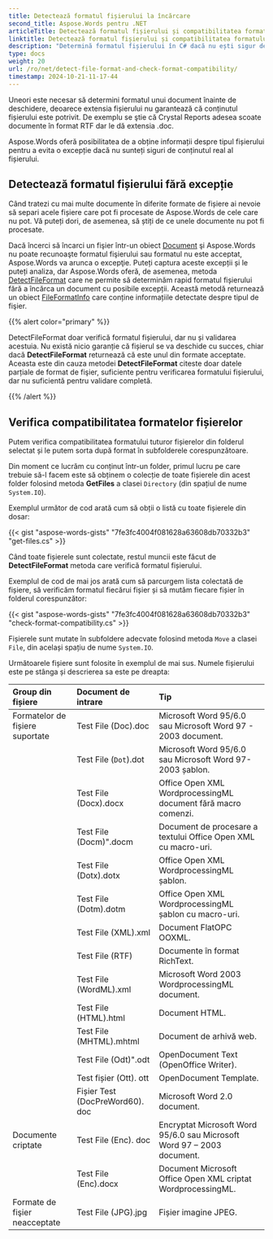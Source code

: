 ```yaml
---
title: Detectează formatul fișierului la încărcare
second_title: Aspose.Words pentru .NET
articleTitle: Detectează formatul fișierului și compatibilitatea formatului
linktitle: Detectează formatul fișierului și compatibilitatea formatului
description: "Determină formatul fișierului în C# dacă nu ești sigur de conținutul efectiv al fișierului sau pentru a verifica compatibilitatea formatului."
type: docs
weight: 20
url: /ro/net/detect-file-format-and-check-format-compatibility/
timestamp: 2024-10-21-11-17-44
---
```


Uneori este necesar să determini formatul unui document înainte de deschidere, deoarece extensia fișierului nu garantează că conținutul fișierului este potrivit. De exemplu se ştie că Crystal Reports adesea scoate documente în format RTF dar le dă extensia .doc.

Aspose.Words oferă posibilitatea de a obține informații despre tipul fișierului pentru a evita o excepție dacă nu sunteți siguri de conținutul real al fișierului.

## Detectează formatul fișierului fără excepție

Când tratezi cu mai multe documente în diferite formate de fișiere ai nevoie să separi acele fișiere care pot fi procesate de Aspose.Words de cele care nu pot. Vă puteți dori, de asemenea, să știți de ce unele documente nu pot fi procesate.

Dacă încerci să încarci un fişier într-un obiect [Document](https://reference.aspose.com/words/net/aspose.words/document/) şi Aspose.Words nu poate recunoaşte formatul fişierului sau formatul nu este acceptat, Aspose.Words va arunca o excepţie. Puteți captura aceste excepții și le puteți analiza, dar Aspose.Words oferă, de asemenea, metoda [DetectFileFormat](https://reference.aspose.com/words/net/aspose.words/fileformatutil/detectfileformat/) care ne permite să determinăm rapid formatul fișierului fără a încărca un document cu posibile excepții. Această metodă returnează un obiect [FileFormatInfo](https://reference.aspose.com/words/net/aspose.words/fileformatinfo/) care conține informațiile detectate despre tipul de fişier.

{{% alert color="primary" %}}

DetectFileFormat doar verifică formatul fișierului, dar nu și validarea acestuia. Nu există nicio garanție că fișierul se va deschide cu succes, chiar dacă **DetectFileFormat** returnează că este unul din formate acceptate. Aceasta este din cauza metodei **DetectFileFormat** citeste doar datele parțiale de format de fişier, suficiente pentru verificarea formatului fișierului, dar nu suficientă pentru validare completă.

{{% /alert %}}

## Verifica compatibilitatea formatelor fișierelor

Putem verifica compatibilitatea formatului tuturor fișierelor din folderul selectat și le putem sorta după format în subfolderele corespunzătoare.

Din moment ce lucrăm cu conținut într-un folder, primul lucru pe care trebuie să-l facem este să obținem o colecție de toate fișierele din acest folder folosind metoda **GetFiles** a clasei `Directory` (din spațiul de nume `System.IO`).

Exemplul următor de cod arată cum să obții o listă cu toate fișierele din dosar:

{{< gist "aspose-words-gists" "7fe3fc4004f081628a63608db70332b3" "get-files.cs" >}}

Când toate fișierele sunt colectate, restul muncii este făcut de **DetectFileFormat** metoda care verifică formatul fișierului.

Exemplul de cod de mai jos arată cum să parcurgem lista colectată de fișiere, să verificăm formatul fiecărui fișier și să mutăm fiecare fișier în folderul corespunzător:

{{< gist "aspose-words-gists" "7fe3fc4004f081628a63608db70332b3" "check-format-compatibility.cs" >}}

Fișierele sunt mutate în subfoldere adecvate folosind metoda `Move` a clasei `File`, din același spațiu de nume `System.IO`.

Următoarele fișiere sunt folosite în exemplul de mai sus. Numele fișierului este pe stânga și descrierea sa este pe dreapta:

| Group din fișiere | Document de intrare | Tip |
| :- | :- | :- |
| Formatelor de fișiere suportate | Test File (Doc).doc | Microsoft Word 95/6.0 sau Microsoft Word 97 - 2003 document. |
|  | Test File (`Dot`).dot | Microsoft Word 95/6.0 sau Microsoft Word 97-2003 șablon. |
|  | Test File (Docx).docx | Office Open XML WordprocessingML document fără macro comenzi. |
|  | Test File (Docm)".docm | Document de procesare a textului Office Open XML cu macro-uri. |
|  | Test File (Dotx).dotx | Office Open XML WordprocessingML șablon. |
|  | Test File (Dotm).dotm | Office Open XML WordprocessingML șablon cu macro-uri. |
|  | Test File (XML).xml | Document FlatOPC OOXML. |
|  | Test File (RTF) | Documente în format RichText. |
|  | Test File (WordML).xml | Microsoft Word 2003 WordprocessingML document. |
|  | Test File (HTML).html | Document HTML. |
|  | Test File (MHTML).mhtml | Document de arhivă web. |
|  | Test File (Odt)".odt | OpenDocument Text (OpenOffice Writer). |
|  | Test fișier (Ott). ott | OpenDocument Template. |
|  | Fișier Test (DocPreWord60). doc | Microsoft Word 2.0 document. |
| Documente criptate | Test File (Enc). doc | Encryptat Microsoft Word 95/6.0 sau Microsoft Word 97 – 2003 document. |
|  | Test File (Enc).docx | Document Microsoft Office Open XML criptat WordprocessingML. |
| Formate de fişier neacceptate | Test File (JPG).jpg | Fișier imagine JPEG. |

